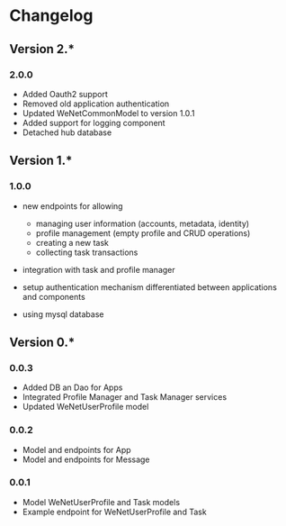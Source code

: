 # Changelog

## Version 2.*

### 2.0.0

* Added Oauth2 support
* Removed old application authentication
* Updated WeNetCommonModel to version 1.0.1
* Added support for logging component
* Detached hub database

## Version 1.*

### 1.0.0

* new endpoints for allowing 

    * managing user information (accounts, metadata, identity)
    * profile management (empty profile and CRUD operations)
    * creating a new task
    * collecting task transactions
    
* integration with task and profile manager
* setup authentication mechanism differentiated between applications and components
* using mysql database

## Version 0.*

### 0.0.3

- Added DB an Dao for Apps
- Integrated Profile Manager and Task Manager services
- Updated WeNetUserProfile model

### 0.0.2

- Model and endpoints for App
- Model and endpoints for Message

### 0.0.1

- Model WeNetUserProfile and Task models
- Example endpoint for WeNetUserProfile and Task